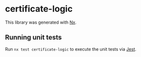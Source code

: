 # certificate-logic

This library was generated with [Nx](https://nx.dev).

## Running unit tests

Run `nx test certificate-logic` to execute the unit tests via [Jest](https://jestjs.io).

